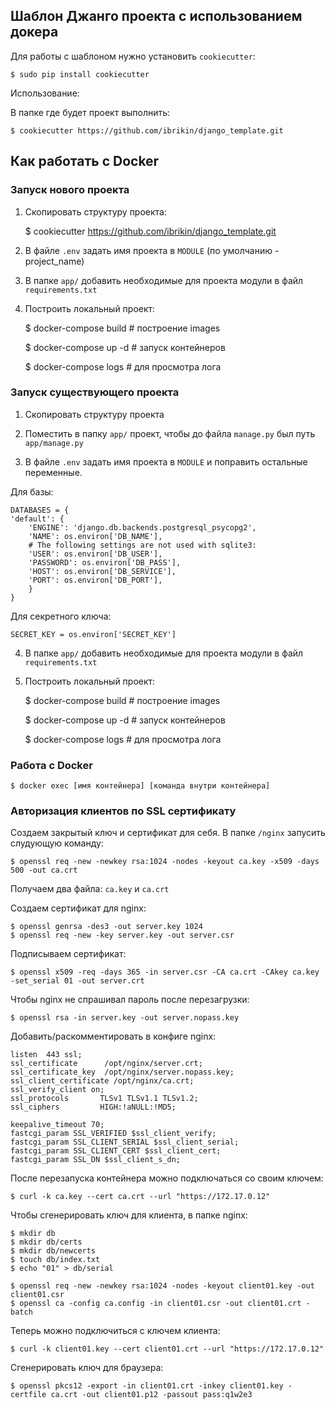 ## Шаблон Джанго проекта с использованием докера

Для работы с шаблоном нужно установить `cookiecutter`:

    $ sudo pip install cookiecutter
    
    
Использование:

В папке где будет проект выполнить:

    $ cookiecutter https://github.com/ibrikin/django_template.git
    
## Как работать с Docker

### Запуск нового проекта

1. Скопировать структуру проекта:

    $ cookiecutter https://github.com/ibrikin/django_template.git
    
2. В файле `.env` задать имя проекта в `MODULE` (по умолчанию - project_name)

3. В папке `app/` добавить необходимые для проекта модули в файл `requirements.txt`

4. Построить локальный проект:

    $ docker-compose build # построение images
    
    $ docker-compose up -d # запуск контейнеров
    
    $ docker-compose logs # для просмотра лога
    
    
### Запуск существующего проекта

1. Скопировать структуру проекта

2. Поместить в папку `app/` проект, чтобы до файла `manage.py` был путь `app/manage.py`

3. В файле `.env` задать имя проекта в `MODULE` и поправить остальные переменные.

Для базы:

    DATABASES = {
    'default': {
        'ENGINE': 'django.db.backends.postgresql_psycopg2', 
        'NAME': os.environ['DB_NAME'],                      
        # The following settings are not used with sqlite3:
        'USER': os.environ['DB_USER'],
        'PASSWORD': os.environ['DB_PASS'],
        'HOST': os.environ['DB_SERVICE'],                     
        'PORT': os.environ['DB_PORT'],                     
        }
    }
    
Для секретного ключа:
    
    SECRET_KEY = os.environ['SECRET_KEY']

4. В папке `app/` добавить необходимые для проекта модули в файл `requirements.txt`

5. Построить локальный проект:

    $ docker-compose build # построение images
    
    $ docker-compose up -d # запуск контейнеров
    
    $ docker-compose logs # для просмотра лога
    
    
### Работа с Docker

    $ docker exec [имя контейнера] [команда внутри контейнера] 
   
    
### Авторизация клиентов по SSL сертификату

Создаем закрытый ключ и сертификат для себя. В папке `/nginx` запусить слудующую команду:

    $ openssl req -new -newkey rsa:1024 -nodes -keyout ca.key -x509 -days 500 -out ca.crt
    
Получаем два файла: `ca.key` и  `ca.crt`
    
Создаем сертификат для nginx:

    $ openssl genrsa -des3 -out server.key 1024
    $ openssl req -new -key server.key -out server.csr
    
Подписываем сертификат:

    $ openssl x509 -req -days 365 -in server.csr -CA ca.crt -CAkey ca.key -set_serial 01 -out server.crt
    
Чтобы nginx не спрашивал пароль после перезагрузки:

    $ openssl rsa -in server.key -out server.nopass.key
    
Добавить/раскомментировать в конфиге nginx:

    listen 	443 ssl;
    ssl_certificate      /opt/nginx/server.crt;
    ssl_certificate_key  /opt/nginx/server.nopass.key;
    ssl_client_certificate /opt/nginx/ca.crt;
    ssl_verify_client on;
    ssl_protocols       TLSv1 TLSv1.1 TLSv1.2;
    ssl_ciphers         HIGH:!aNULL:!MD5;

    keepalive_timeout 70;
	fastcgi_param SSL_VERIFIED $ssl_client_verify;
	fastcgi_param SSL_CLIENT_SERIAL $ssl_client_serial;
	fastcgi_param SSL_CLIENT_CERT $ssl_client_cert;
	fastcgi_param SSL_DN $ssl_client_s_dn;
	
После перезапуска контейнера можно подключаться со своим ключем:

    $ curl -k ca.key --cert ca.crt --url "https://172.17.0.12"

Чтобы сгенерировать ключ для клиента, в папке nginx:

    $ mkdir db
    $ mkdir db/certs
    $ mkdir db/newcerts
    $ touch db/index.txt
    $ echo "01" > db/serial
    
    $ openssl req -new -newkey rsa:1024 -nodes -keyout client01.key -out client01.csr
    $ openssl ca -config ca.config -in client01.csr -out client01.crt -batch
    
Теперь можно подключиться с ключем клиента:

    $ curl -k client01.key --cert client01.crt --url "https://172.17.0.12"
    
Сгенерировать ключ для браузера:
    
    $ openssl pkcs12 -export -in client01.crt -inkey client01.key -certfile ca.crt -out client01.p12 -passout pass:q1w2e3
    
